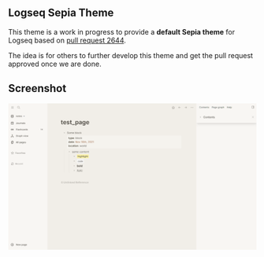 ## Logseq Sepia Theme

This theme is a work in progress to provide a **default Sepia theme** for Logseq based on [pull request 2644](https://github.com/logseq/logseq/pull/2644).

The idea is for others to further develop this theme and get the pull request approved once we are done.

## Screenshot

![](./scr.png)
